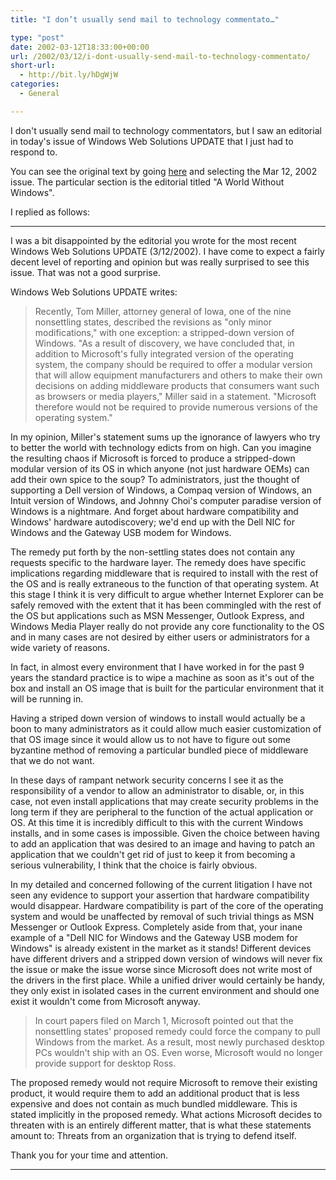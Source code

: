 ```yaml
---
title: "I don’t usually send mail to technology commentato…"

type: "post"
date: 2002-03-12T18:33:00+00:00
url: /2002/03/12/i-dont-usually-send-mail-to-technology-commentato/
short-url:
  - http://bit.ly/hDgWjW
categories:
  - General

---
```

I don't usually send mail to technology commentators, but I saw an editorial in today's issue of Windows Web Solutions UPDATE that I just had to respond to.

You can see the original text by going <a href="http://www.winnetmag.com/Email/Index.cfm?Action=Archive&EmailNewsLetterID=19">here</a> and selecting the Mar 12, 2002 issue. The particular section is the editorial titled "A World Without Windows".

I replied as follows:

---

I was a bit disappointed by the editorial you wrote for the most recent Windows Web Solutions UPDATE (3/12/2002). I have come to expect a fairly decent level of reporting and opinion but was really surprised to see this issue. That was not a good surprise.

Windows Web Solutions UPDATE writes:

> Recently, Tom Miller, attorney general of Iowa, one of the nine nonsettling states, described the revisions as "only minor modifications," with one exception: a stripped-down version of Windows. "As a result of discovery, we have concluded that, in addition to Microsoft's fully integrated version of the operating system, the company should be required to offer a modular version that will allow equipment manufacturers and others to make their own decisions on adding middleware products that consumers want such as browsers or media players," Miller said in a statement. "Microsoft therefore would not be required to provide numerous versions of the operating system." 

In my opinion, Miller's statement sums up the ignorance of lawyers who try to better the world with technology edicts from on high. Can you imagine the resulting chaos if Microsoft is forced to produce a stripped-down modular version of its OS in which anyone (not just hardware OEMs) can add their own spice to the soup? To administrators, just the thought of supporting a Dell version of Windows, a Compaq version of Windows, an Intuit version of Windows, and Johnny Choi's computer paradise version of Windows is a nightmare. And forget about hardware compatibility and Windows' hardware autodiscovery; we'd end up with the Dell NIC for Windows and the Gateway USB modem for Windows. 

The remedy put forth by the non-settling states does not contain any requests specific to the hardware layer. The remedy does have specific implications regarding middleware that is required to install with the rest of the OS and is really extraneous to the function of that operating system. At this stage I think it is very difficult to argue whether Internet Explorer can be safely removed with the extent that it has been commingled with the rest of the OS but applications such as MSN Messenger, Outlook Express, and Windows Media Player really do not provide any core functionality to the OS and in many cases are not desired by either users or administrators for a wide variety of reasons.

In fact, in almost every environment that I have worked in for the past 9 years the standard practice is to wipe a machine as soon as it's out of the box and install an OS image that is built for the particular environment that it will be running in.

Having a striped down version of windows to install would actually be a boon to many administrators as it could allow much easier customization of that OS image since it would allow us to not have to figure out some byzantine method of removing a particular bundled piece of middleware that we do not want.

In these days of rampant network security concerns I see it as the responsibility of a vendor to allow an administrator to disable, or, in this case, not even install applications that may create security problems in the long term if they are peripheral to the function of the actual application or OS. At this time it is incredibly difficult to this with the current Windows installs, and in some cases is impossible. Given the choice between having to add an application that was desired to an image and having to patch an application that we couldn't get rid of just to keep it from becoming a serious vulnerability, I think that the choice is fairly obvious.

In my detailed and concerned following of the current litigation I have not seen any evidence to support your assertion that hardware compatibility would disappear. Hardware compatibility is part of the core of the operating system and would be unaffected by removal of such trivial things as MSN Messenger or Outlook Express. Completely aside from that, your inane example of a "Dell NIC for Windows and the Gateway USB modem for Windows" is already existent in the market as it stands! Different devices have different drivers and a stripped down version of windows will never fix the issue or make the issue worse since Microsoft does not write most of the drivers in the first place. While a unified driver would certainly be handy, they only exist in isolated cases in the current environment and should one exist it wouldn't come from Microsoft anyway.

> In court papers filed on March 1, Microsoft pointed out that the nonsettling states' proposed remedy could force the company to pull Windows from the market. As a result, most newly purchased desktop PCs wouldn't ship with an OS. Even worse, Microsoft would no longer provide support for desktop Ross.

The proposed remedy would not require Microsoft to remove their existing product, it would require them to add an additional product that is less expensive and does not contain as much bundled middleware. This is stated implicitly in the proposed remedy. What actions Microsoft decides to threaten with is an entirely different matter, that is what these statements amount to: Threats from an organization that is trying to defend itself.

Thank you for your time and attention.

---